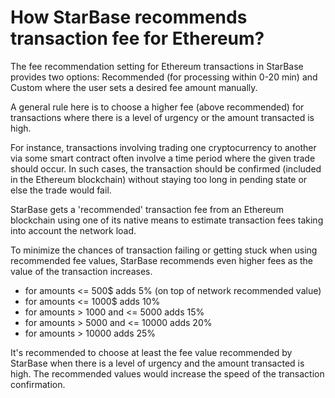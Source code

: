 # How StarBase recommends transaction fee for Ethereum?

The fee recommendation setting for Ethereum transactions in StarBase provides two options: Recommended (for processing within 0-20 min) and Custom where the user sets a desired fee amount manually.

A general rule here is to choose a higher fee (above recommended) for transactions where there is a level of urgency or the amount transacted is high.

For instance, transactions involving trading one cryptocurrency to another via some smart contract often involve a time period where the given trade should occur. In such cases, the transaction should be confirmed (included in the Ethereum blockchain) without staying too long in pending state or else the trade would fail.

StarBase gets a 'recommended' transaction fee from an Ethereum blockchain using one of its native means to estimate transaction fees taking into account the network load.

To minimize the chances of transaction failing or getting stuck when using recommended fee values, StarBase recommends even higher fees as the value of the transaction increases.

- for amounts <= 500$ adds 5% (on top of network recommended value)
- for amounts <= 1000$ adds 10%
- for amounts > 1000 and <= 5000 adds 15%
- for amounts > 5000 and <= 10000 adds 20%
- for amounts > 10000 adds 25%

It's recommended to choose at least the fee value recommended by StarBase when there is a level of urgency and the amount transacted is high. The recommended values would increase the speed of the transaction confirmation.

